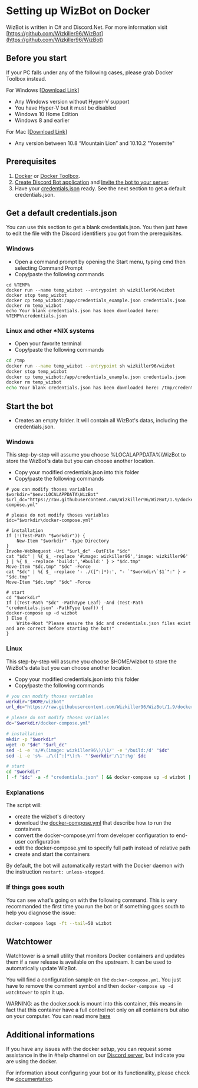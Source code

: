 # Setting up WizBot on Docker

WizBot is written in C\# and Discord.Net. For more information visit [https://github.com/Wizkiller96/WizBot](https://github.com/Wizkiller96/WizBot)

## Before you start

If your PC falls under any of the following cases, please grab Docker Toolbox instead.

For Windows \[[Download Link](https://download.docker.com/win/stable/DockerToolbox.exe)\]

* Any Windows version without Hyper-V support
* You have Hyper-V but it must be disabled
* Windows 10 Home Edition
* Windows 8 and earlier

For Mac \[[Download Link](https://download.docker.com/mac/stable/DockerToolbox.pkg)\]

* Any version between 10.8 “Mountain Lion” and 10.10.2 "Yosemite"

## Prerequisites

1. [Docker](https://store.docker.com/search?type=edition&offering=community) or [Docker Toolbox](https://www.docker.com/products/docker-toolbox).
2. [Create Discord Bot application](http://wizbot.readthedocs.io/en/latest/JSON%20Explanations/#creating-discord-bot-application) and [Invite the bot to your server](http://wizbot.readthedocs.io/en/latest/JSON%20Explanations/#inviting-your-bot-to-your-server).
3. Have your [credentials.json](http://wizbot.readthedocs.io/en/latest/JSON%20Explanations/#setting-up-your-credentials) ready. See the next section to get a default credentials.json.

## Get a default credentials.json

You can use this section to get a blank credentials.json. You then just have to edit the file with the Discord identifiers you got from the prerequisites.

### Windows

* Open a command prompt by opening the Start menu, typing cmd then selecting Command Prompt
* Copy/paste the following commands

```text
cd %TEMP%
docker run --name temp_wizbot --entrypoint sh wizkiller96/wizbot
docker stop temp_wizbot
docker cp temp_wizbot:/app/credentials_example.json credentials.json
docker rm temp_wizbot
echo Your blank credentials.json has been downloaded here: %TEMP%\credentials.json
```

### Linux and other \*NIX systems

* Open your favorite terminal
* Copy/paste the following commands

```bash
cd /tmp
docker run --name temp_wizbot --entrypoint sh wizkiller96/wizbot
docker stop temp_wizbot
docker cp temp_wizbot:/app/credentials_example.json credentials.json
docker rm temp_wizbot
echo Your blank credentials.json has been downloaded here: /tmp/credentials.json
```

## Start the bot

* Creates an empty folder. It will contain all WizBot's datas, including the credentials.json.

### Windows

This step-by-step will assume you choose %LOCALAPPDATA%\WizBot to store the WizBot's data but you can choose another location.

* Copy your modified credentials.json into this folder
* Copy/paste the following commands

```text
# you can modify thoses variables
$workdir="$env:LOCALAPPDATA\WizBot"
$url_dc="https://raw.githubusercontent.com/Wizkiller96/WizBot/1.9/docker-compose.yml"

# please do not modify thoses variables
$dc="$workdir\docker-compose.yml"

# installation
If (!(Test-Path "$workdir")) {
    New-Item "$workdir" -Type Directory
}
Invoke-WebRequest -Uri "$url_dc" -OutFile "$dc"
cat "$dc" | %{ $_ -replace '#image: wizkiller96','image: wizkiller96' } | %{ $_ -replace 'build:','#build:' } > "$dc.tmp"
Move-Item "$dc.tmp" "$dc" -Force
cat "$dc" | %{ $_ -replace '- ./([^:]*):', "- `"$workdir\`$1`":" } > "$dc.tmp"
Move-Item "$dc.tmp" "$dc" -Force

# start
cd "$workdir"
If ((Test-Path "$dc" -PathType Leaf) -And (Test-Path "credentials.json" -PathType Leaf)) {
docker-compose up -d wizbot
} Else {
    Write-Host "Please ensure the $dc and credentials.json files exist and are correct before starting the bot!"
}
```

### Linux

This step-by-step will assume you choose $HOME/wizbot to store the WizBot's data but you can choose another location.

* Copy your modified credentials.json into this folder
* Copy/paste the following commands

```bash
# you can modify thoses variables
workdir="$HOME/wizbot"
url_dc="https://raw.githubusercontent.com/Wizkiller96/WizBot/1.9/docker-compose.yml"

# please do not modify thoses variables
dc="$workdir/docker-compose.yml"

# installation
mkdir -p "$workdir"
wget -O "$dc" "$url_dc"
sed -i -e 's/#\(image: wizkiller96\)/\1/' -e '/build:/d' "$dc"
sed -i -e 's%- ./\([^:]*\):%- "'$workdir'/\1":%g' $dc

# start
cd "$workdir"
[ -f "$dc" -a -f "credentials.json" ] && docker-compose up -d wizbot || echo "Please ensure the $dc and credentials.json files exist and are correct before starting the bot!"
```

### Explanations

The script will:

* create the wizbot's directory
* download the [docker-compose.yml](https://raw.githubusercontent.com/Wizkiller96/WizBot/1.9/docker-compose.yml) that describe how to run the containers
* convert the docker-compose.yml from developer configuration to end-user configuration
* edit the docker-compose.yml to specify full path instead of relative path
* create and start the containers

By default, the bot will automatically restart with the Docker daemon with the instruction `restart: unless-stopped`.

### If things goes south

You can see what's going on with the following command. This is very recommanded the first time you run the bot or if something goes south to help you diagnose the issue:

```bash
docker-compose logs -ft --tail=50 wizbot
```

## Watchtower

Watchtower is a small utility that monitors Docker containers and updates them if a new release is available on the upstream. It can be used to automatically update WizBot.

You will find a configuration sample on the `docker-compose.yml`. You just have to remove the comment symbol and then `docker-compose up -d watchtower` to spin it up.

WARNING: as the docker.sock is mount into this container, this means in fact that this container have a full control not only on all containers but also on your computer. You can read more [here](https://www.projectatomic.io/blog/2015/08/why-we-dont-let-non-root-users-run-docker-in-centos-fedora-or-rhel/)

## Additional informations

If you have any issues with the docker setup, you can request some assistance in the in \#help channel on our [Discord server](https://discord.gg/0YNaDOYuD5QOpeNI), but indicate you are using the docker.

For information about configuring your bot or its functionality, please check the [documentation](http://wizbot.readthedocs.io/en/latest).

